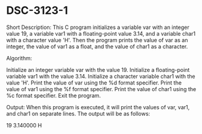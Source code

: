 # DSC-3123-1

Short Description:
This C program initializes a variable var with an integer value 19, a variable var1 with a floating-point value 3.14, and a variable char1 with a character value 'H'. Then the program prints the value of var as an integer, the value of var1 as a float, and the value of char1 as a character.

Algorithm:

Initialize an integer variable var with the value 19.
Initialize a floating-point variable var1 with the value 3.14.
Initialize a character variable char1 with the value 'H'.
Print the value of var using the %d format specifier.
Print the value of var1 using the %f format specifier.
Print the value of char1 using the %c format specifier.
Exit the program.

Output:
When this program is executed, it will print the values of var, var1, and char1 on separate lines. The output will be as follows:

19
3.140000
H

